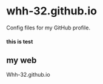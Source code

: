 # whh-32.github.io
Config files for my GitHub profile.

#### this is test

## my web

Whh-32.github.io
